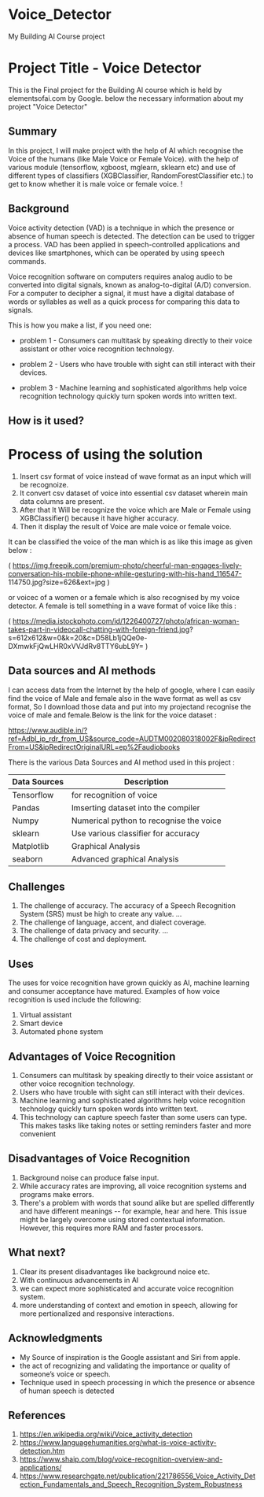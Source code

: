 # Voice_Detector
My Building AI Course project

<!-- This is the markdown template for the final project of the Building AI course, 
created by Mrityunjay Sharma! -->

# Project Title - Voice Detector

This is the Final project for the Building AI course which is held by elementsofai.com by Google. below the necessary information about my project "Voice Detector"

## Summary

In this project, I will make project with the help of AI which recognise the Voice of the humans (like Male Voice or Female Voice). with the help of various module (tensorflow, xgboost, mglearn, sklearn etc) and use of different types of classifiers (XGBClassifier, RandomForestClassifier etc.) to get to know whether it is male voice or female voice. !


## Background

Voice activity detection (VAD) is a technique in which the presence or absence of human speech is detected. The detection can be used to trigger a process. VAD has been applied in speech-controlled applications and devices like smartphones, which can be operated by using speech commands.

Voice recognition software on computers requires analog audio to be converted into digital signals, known as analog-to-digital (A/D) conversion. For a computer to decipher a signal, it must have a digital database of words or syllables as well as a quick process for comparing this data to signals.

This is how you make a list, if you need one:
* problem 1 - Consumers can multitask by speaking directly to their voice assistant                 or other voice recognition technology.

* problem 2 - Users who have trouble with sight can still interact with their devices.
 
* problem 3 - Machine learning and sophisticated algorithms help voice recognition                  technology quickly turn spoken words into written text.


## How is it used?

  # Process of using the solution
  1. Insert csv format of voice instead of wave format as an input which will be recognoize.
  2. It convert csv dataset of voice into essential csv dataset wherein main data columns are present.
  3. After that It Will be recognize the voice which are Male or Female using XGBClassifier() because it have higher accuracy.
  4. Then it display the result of Voice are male voice or female voice.


  It can be classified the voice of the man which is as like this image as given below :

  ( https://img.freepik.com/premium-photo/cheerful-man-engages-lively-conversation-his-mobile-phone-while-gesturing-with-his-hand_116547-       114750.jpg?size=626&ext=jpg )

  or voicec of a women or a female which is also recognised by my voice detector. A female is tell something in a wave format of voice         like this :

  ( https://media.istockphoto.com/id/1226400727/photo/african-woman-takes-part-in-videocall-chatting-with-foreign-friend.jpg?                  s=612x612&w=0&k=20&c=D58Lb1jQQe0e-DXmwkFjQwLHR0xVVJdRv8TTY6ubL9Y= )


## Data sources and AI methods

I can access data from the Internet by the help of google, where I can easily find the voice of Male and female also in the wave format as well as csv format, So I download those data and put into my projectand recognise the voice of male and female.Below is the link for the voice dataset : 

https://www.audible.in/?ref=Adbl_ip_rdr_from_US&source_code=AUDTM002080318002F&ipRedirectFrom=US&ipRedirectOriginalURL=ep%2Faudiobooks

There is the various Data Sources and AI method used in this project : 

| Data Sources| Description                             |
| ----------- | --------------------------------------- |
| Tensorflow  | for recognition of voice                |
| Pandas      | Imserting dataset into the compiler     |
| Numpy       | Numerical python to recognise the voice |
| sklearn     | Use various classifier for accuracy     |
| Matplotlib  | Graphical Analysis                      |
| seaborn     |  Advanced graphical Analysis            |

## Challenges

1. The challenge of accuracy. The accuracy of a Speech Recognition System (SRS) must be high to create any value. ...
2. The challenge of language, accent, and dialect coverage. 
3. The challenge of data privacy and security. ...
4. The challenge of cost and deployment.


## Uses 

The uses for voice recognition have grown quickly as AI, machine learning and consumer acceptance have matured. Examples of how voice recognition is used include the following:
1. Virtual assistant 
2. Smart device 
3. Automated phone system

## Advantages of Voice Recognition 

1. Consumers can multitask by speaking directly to their voice assistant or other voice recognition technology.
2. Users who have trouble with sight can still interact with their devices.
3. Machine learning and sophisticated algorithms help voice recognition technology quickly turn spoken words into written text.
4. This technology can capture speech faster than some users can type. This makes tasks like taking notes or setting reminders faster and more convenient

## Disadvantages of Voice Recognition 

1. Background noise can produce false input.
2. While accuracy rates are improving, all voice recognition systems and programs make errors.
3. There's a problem with words that sound alike but are spelled differently and have different meanings -- for example, hear and here. This issue might be largely overcome using stored contextual information. However, this requires more RAM and faster processors.

## What next?

1. Clear its present disadvantages like background noice etc.
2. With continuous advancements in AI
3. we can expect more sophisticated and accurate voice recognition system.
4. more understanding of context and emotion in speech, allowing for more pertionalized and responsive interactions.


## Acknowledgments

* My Source of inspiration is the Google assistant and Siri from apple.
* the act of recognizing and validating the importance or quality of someone’s voice or speech.
* Technique used in speech processing in which the presence or absence of human speech is detected

## References

1. https://en.wikipedia.org/wiki/Voice_activity_detection
2. https://www.languagehumanities.org/what-is-voice-activity-detection.htm
3. https://www.shaip.com/blog/voice-recognition-overview-and-applications/
4. https://www.researchgate.net/publication/221786556_Voice_Activity_Detection_Fundamentals_and_Speech_Recognition_System_Robustness
